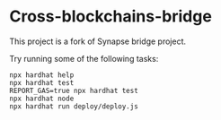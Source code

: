 # Cross-blockchains-bridge

This project is a fork of Synapse bridge project.

Try running some of the following tasks:

```shell
npx hardhat help
npx hardhat test
REPORT_GAS=true npx hardhat test
npx hardhat node
npx hardhat run deploy/deploy.js
```

